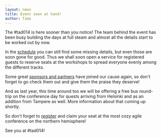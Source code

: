 ```yaml
---
layout: news
title: Event soon at hand!
author: Timo
---
```

The #tad014 is here sooner than you notice! The team behind the event has been busy building the days at full steam and almost all the details start to be worked out by now.

In the <a href="/schedule">schedule</a> you can still find some missing details, but even those are soon gone for good. Thus we shall soon open a service for registered guests to reserve seats at the workshops to spread everyone evenly among the different tracks.

Some great <a href="/sponsors">sponsors and partners</a> have joined our cause again, so don't forget to go check them out and give them the praise they deserve!

And as last year, this time around too we will be offering a free bus round-trip on the conference day for quests arriving from Helsinki and as an addition from Tampere as well. More information about that coming up shortly.

So don't forget to <a href="http://registration.turkuagileday.fi">register</a> and claim your seat at the most cozy agile conference on the northern hemisphere!

See you at #tad014!

